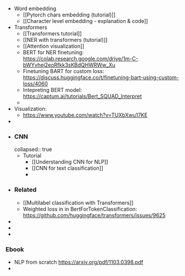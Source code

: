 - Word embedding
	- [[Pytorch chars embedding (tutorial)]]
	- [[Character level embedding - explanation & code]]
- Transformers
	- [[Transformers tutorial]]
	- [[NER with transformers (tutorial)]]
	- [[Attention visualization]]
	- BERT for NER finetuning: https://colab.research.google.com/drive/1m-C-bWYvhej2eoRfkk3sKBdQHWRWw_Xu
	- Finetuning BART for custom loss: https://discuss.huggingface.co/t/finetuning-bart-using-custom-loss/4060
	- Intepreting BERT model: https://captum.ai/tutorials/Bert_SQUAD_Interpret
	-
- Visualization:
	- https://www.youtube.com/watch?v=TUXbXwu17KE
-
- ### CNN
  collapsed:: true
	- Tutorial
		- [[Understanding CNN for NLP]]
		- [[CNN for text classification]]
		-
- ### Related
	- [[Multilabel classification with Transformers]]
	- Weighted loss in in BertForTokenClassification: https://github.com/huggingface/transformers/issues/9625
-
-
-
### Ebook
- NLP from scratch https://arxiv.org/pdf/1103.0398.pdf
-